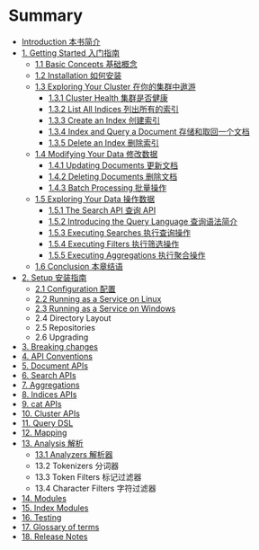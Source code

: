 # Summary

* [Introduction 本书简介](README.md)
* [1. Getting Started 入门指南](s01/00_getting_started.md)
   * [1.1 Basic Concepts 基础概念](s01/01_basic_concepts.md)
   * [1.2 Installation 如何安装](s01/02_installation.md)
   * [1.3 Exploring Your Cluster 在你的集群中遨游](s01/03_exploring_your_cluster.md)
       * [1.3.1 Cluster Health 集群是否健康](s01/03_01_cluster_health.md)
       * [1.3.2 List All Indices 列出所有的索引](s01/03_02_list_all_indices.md)
       * [1.3.3 Create an Index 创建索引](s01/03_03_create_an_index.md)
       * [1.3.4 Index and Query a Document 存储和取回一个文档](s01/03_04_index_and_query_a_document.md)
       * [1.3.5 Delete an Index 删除索引](s01/03_05_delete_an_index.md)
   * [1.4 Modifying Your Data 修改数据](s01/04_modifying_your_data.md)
       * [1.4.1 Updating Documents 更新文档](s01/04_01_updating_documents.md)
       * [1.4.2 Deleting Documents 删除文档](s01/04_02_deleting_documents.md)
       * [1.4.3 Batch Processing 批量操作](s01/04_03_batch_processing.md)
   * [1.5 Exploring Your Data 操作数据](s01/05_exploring_your_data.md)
       * [1.5.1 The Search API 查询 API](s01/05_01_the_search_api.md)
       * [1.5.2 Introducing the Query Language 查询语法简介](s01/05_02_introducing_the_query_language.md)
       * [1.5.3 Executing Searches 执行查询操作](s01/05_03_executing_searches.md)
       * [1.5.4 Executing Filters 执行筛选操作](s01/05_04_executing_filters.md)
       * [1.5.5 Executing Aggregations 执行聚合操作](s01/05_05_executing_aggregations.md)
   * [1.6 Conclusion 本章结语](s01/06_conclusion.md)
* [2. Setup 安装指南](s02/00_setup.md)
   * [2.1 Configuration 配置](s02/01_configuration.md)
   * [2.2 Running as a Service on Linux](s02/02_running_as_a_service_on_linux.md)
   * [2.3 Running as a Service on Windows](s02/03_running_as_a_service_on_windows.md)
   * 2.4 Directory Layout
   * 2.5 Repositories
   * 2.6 Upgrading
* [3. Breaking changes](s03/00_breaking_changes.md)
* [4. API Conventions](s04/00_api_conventions.md)
* [5. Document APIs](s05/00_document_apis.md)
* [6. Search APIs](s06/00_search_apis.md)
* [7. Aggregations](s07/00_aggregations.md)
* [8. Indices APIs](s08/00_indices_apis.md)
* [9. cat APIs](s09/00_cat_apis.md)
* [10. Cluster APIs](s10/00_cluster_apis.md)
* [11. Query DSL](s11/00_query_dsl.md)
* [12. Mapping](s12/00_mapping.md)
* [13. Analysis 解析](s13/00_analysis.md)
   * [13.1 Analyzers 解析器](s13/01_analyzers.md)
   * 13.2 Tokenizers 分词器
   * 13.3 Token Filters 标记过滤器
   * 13.4 Character Filters 字符过滤器
* [14. Modules](s14/00_modules.md)
* [15. Index Modules](s15/00_index_modules.md)
* [16. Testing](s16/00_testing.md)
* [17. Glossary of terms](s17/00_glossary_of_terms.md)
* [18. Release Notes](s18/00_release_notes.md)

